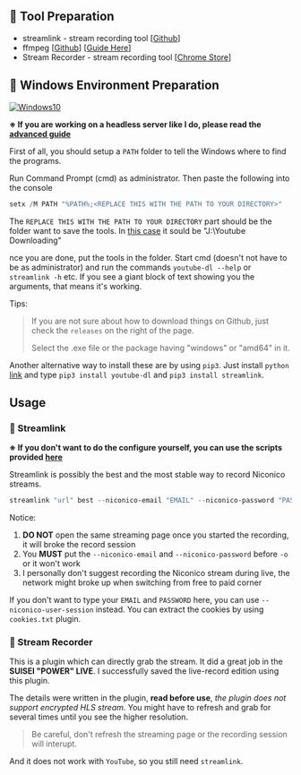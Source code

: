 ## 🔨 Tool Preparation

- streamlink - stream recording tool [[Github](https://github.com/streamlink/streamlink)]
- ffmpeg [[Github](https://github.com/FFmpeg/FFmpeg)] [[Guide Here](http://blog.gregzaal.com/how-to-install-ffmpeg-on-windows/)]
- Stream Recorder - stream recording tool [[Chrome Store](https://chrome.google.com/webstore/detail/stream-recorder-download/iogidnfllpdhagebkblkgbfijkbkjdmm)]

## 🎪 Windows Environment Preparation

[![Windows10](https://img.shields.io/badge/Windows%2010-20H2-blue)](https://www.microsoft.com/en-us/software-download/windows10)

**※ If you are working on a headless server like I do, please read the [advanced guide](Advanced/server.md)**

First of all, you should setup a `PATH` folder to tell the Windows where to find the programs.

Run Command Prompt (cmd) as administrator. Then paste the following into the console

```powershell
setx /M PATH "%PATH%;<REPLACE THIS WITH THE PATH TO YOUR DIRECTORY>"
```
The `REPLACE THIS WITH THE PATH TO YOUR DIRECTORY` part should be the folder want to save the tools. In [this case](assets/dir1.PNG) it sould be "J:\Youtube Downloading"

nce you are done, put the tools in the folder. Start cmd (doesn't not have to be as administrator) and run the commands `youtube-dl --help` or `streamlink -h` etc. If you see a giant block of text showing you the arguments, that means it's working.

Tips: 

> If you are not sure about how to download things on Github, just check the `releases` on the right of the page.
>
> Select the .exe file or the package having "windows" or "amd64" in it.

Another alternative way to install these are by using `pip3`. Just install `python` [link](https://www.python.org/) and type `pip3 install youtube-dl` and `pip3 install streamlink`.

## Usage

### 🚩 Streamlink

**※ If you don't want to do the configure yourself, you can use the scripts provided [here](scripts)**

Streamlink is possibly the best and the most stable way to record Niconico streams.

```powershell
streamlink "url" best --niconico-email "EMAIL" --niconico-password "PASSWORD" -o "filename.ts"
```

Notice:

1. **DO NOT** open the same streaming page once you started the recording, it will broke the record session
2. You **MUST** put the `--niconico-email` and `--niconico-password` before `-o` or it won't work
3. I personally don't suggest recording the Niconico stream during live, the network might broke up when switching from free to paid corner

If you don't want to type your `EMAIL` and `PASSWORD` here, you can use `--niconico-user-session` instead. You can extract the cookies by using `cookies.txt` plugin.

### 🚩 Stream Recorder

This is a plugin which can directly grab the stream. It did a great job in the **SUISEI "POWER" LIVE**. I successfully saved the live-record edition using this plugin.

The details were written in the plugin, **read before use**, *the plugin does not support encrypted HLS stream*. You might have to refresh and grab for several times until you see the higher resolution. 

> Be careful, don't refresh the streaming page or the recording session will interupt.

And it does not work with `YouTube`, so you still need `streamlink`.
